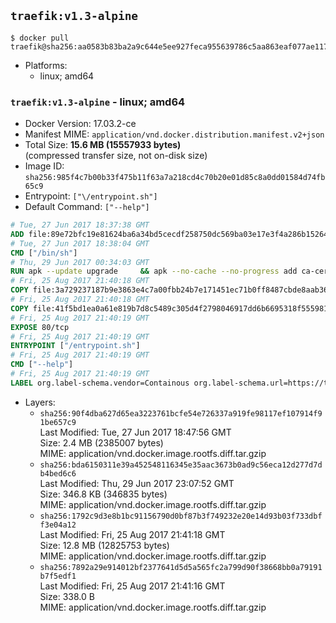 ## `traefik:v1.3-alpine`

```console
$ docker pull traefik@sha256:aa0583b83ba2a9c644e5ee927feca955639786c5aa863eaf077ae117a5f2b066
```

-	Platforms:
	-	linux; amd64

### `traefik:v1.3-alpine` - linux; amd64

-	Docker Version: 17.03.2-ce
-	Manifest MIME: `application/vnd.docker.distribution.manifest.v2+json`
-	Total Size: **15.6 MB (15557933 bytes)**  
	(compressed transfer size, not on-disk size)
-	Image ID: `sha256:985f4c7b00b33f475b11f63a7a218cd4c70b20e01d85c8a0dd01584d74fb65c9`
-	Entrypoint: `["\/entrypoint.sh"]`
-	Default Command: `["--help"]`

```dockerfile
# Tue, 27 Jun 2017 18:37:38 GMT
ADD file:89e72bfc19e81624ba6a34bd5cecdf258750dc569ba03e17e3f4a286b1526461 in / 
# Tue, 27 Jun 2017 18:38:04 GMT
CMD ["/bin/sh"]
# Thu, 29 Jun 2017 00:34:03 GMT
RUN apk --update upgrade     && apk --no-cache --no-progress add ca-certificates     && rm -rf /var/cache/apk/*
# Fri, 25 Aug 2017 21:40:18 GMT
COPY file:3a729237187b9e3863e4c7a00fbb24b7e171451ec71b0ff8487cbde8aab36f88 in /usr/local/bin/ 
# Fri, 25 Aug 2017 21:40:18 GMT
COPY file:41f5bd1ea0a61e819b7d8c5489c305d4f2798046917dd6b6695318f555981727 in / 
# Fri, 25 Aug 2017 21:40:19 GMT
EXPOSE 80/tcp
# Fri, 25 Aug 2017 21:40:19 GMT
ENTRYPOINT ["/entrypoint.sh"]
# Fri, 25 Aug 2017 21:40:19 GMT
CMD ["--help"]
# Fri, 25 Aug 2017 21:40:19 GMT
LABEL org.label-schema.vendor=Containous org.label-schema.url=https://traefik.io org.label-schema.name=Traefik org.label-schema.description=A modern reverse-proxy org.label-schema.version=v1.3.7 org.label-schema.docker.schema-version=1.0
```

-	Layers:
	-	`sha256:90f4dba627d65ea3223761bcfe54e726337a919fe98117ef107914f91be657c9`  
		Last Modified: Tue, 27 Jun 2017 18:47:56 GMT  
		Size: 2.4 MB (2385007 bytes)  
		MIME: application/vnd.docker.image.rootfs.diff.tar.gzip
	-	`sha256:bda6150311e39a452548116345e35aac3673b0ad9c56eca12d277d7db4bed6c6`  
		Last Modified: Thu, 29 Jun 2017 23:07:52 GMT  
		Size: 346.8 KB (346835 bytes)  
		MIME: application/vnd.docker.image.rootfs.diff.tar.gzip
	-	`sha256:1792c9d3e8b1bc91156790d0bf87b3f749232e20e14d93b03f733dbff3e04a12`  
		Last Modified: Fri, 25 Aug 2017 21:41:18 GMT  
		Size: 12.8 MB (12825753 bytes)  
		MIME: application/vnd.docker.image.rootfs.diff.tar.gzip
	-	`sha256:7892a29e914012bf2377641d5d5a565fc2a799d90f38668bb0a79191b7f5edf1`  
		Last Modified: Fri, 25 Aug 2017 21:41:16 GMT  
		Size: 338.0 B  
		MIME: application/vnd.docker.image.rootfs.diff.tar.gzip
